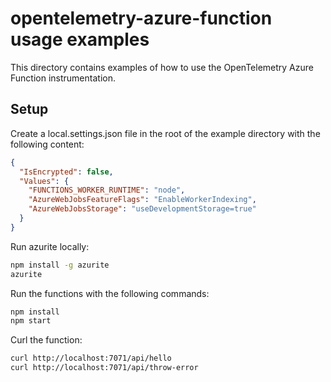 # opentelemetry-azure-function usage examples

This directory contains examples of how to use the OpenTelemetry Azure Function instrumentation.

## Setup

Create a local.settings.json file in the root of the example directory with the following content:

```json
{
  "IsEncrypted": false,
  "Values": {
    "FUNCTIONS_WORKER_RUNTIME": "node",
    "AzureWebJobsFeatureFlags": "EnableWorkerIndexing",
    "AzureWebJobsStorage": "useDevelopmentStorage=true"
  }
}
```

Run azurite locally:

```bash
npm install -g azurite
azurite
```

Run the functions with the following commands:

```bash
npm install
npm start
```

Curl the function:

```bash
curl http://localhost:7071/api/hello
curl http://localhost:7071/api/throw-error
```
